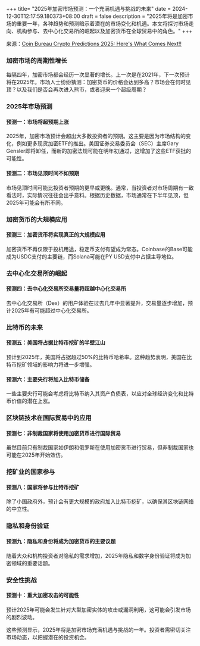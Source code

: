 +++
title= "2025年加密市场预测：一个充满机遇与挑战的未来"
date = 2024-12-30T12:17:59.180373+08:00
draft = false
description = "2025年将是加密市场的重要一年，各种趋势和预测暗示着潜在的市场变化和机遇。本文将探讨市场走向、机构参与、去中心化交易所的崛起以及加密货币在全球贸易中的角色。"
+++

来源：[Coin Bureau Crypto Predictions 2025: Here's What Comes Next!!](https://www.youtube.com/watch?v=8HvSFVJgXNQ)

### 加密市场的周期性增长

每隔四年，加密市场都会经历一次显著的增长。上一次是在2021年，下一次预计将在2025年。市场人士纷纷猜测：加密货币的价格会达到多高？市场会在何时见顶？以及我们是否会再次进入熊市，或者迎来一个超级周期？

### 2025年市场预测

#### 预测一：市场将超预期上涨

2025年，加密市场预计会超出大多数投资者的预期。这主要是因为市场结构的变化，例如更多现货加密ETF的推出。美国证券交易委员会（SEC）主席Gary Gensler即将卸任，而新的加密法规可能在明年初通过，这增加了这些ETF获批的可能性。

#### 预测二：市场见顶时间不如预期

市场见顶时间可能比投资者预期的更早或更晚。通常，当投资者对市场周期有一致看法时，实际情况往往会出乎意料。根据历史数据，市场通常在下半年见顶，但2025年可能会有所不同。

### 加密货币的大规模应用

#### 预测三：加密货币将实现真正的大规模应用

加密货币不再仅限于投机用途，稳定币支付有望成为常态。Coinbase的Base可能成为USDC支付的主要链，而Solana可能在PY USD支付中占据主导地位。

### 去中心化交易所的崛起

#### 预测四：去中心化交易所交易量将超越中心化交易所

去中心化交易所（Dex）的用户体验在过去几年中显著提升，交易量逐步增加，预计2025年有可能超过中心化交易所。

### 比特币的未来

#### 预测五：美国将占据比特币挖矿的半壁江山

预计到2025年，美国将占据超过50%的比特币哈希率。这种趋势表明，美国在比特币挖矿领域的影响力将进一步增强。

#### 预测六：主要央行将加入比特币储备

一些主要央行可能会考虑将比特币纳入其资产负债表，以应对全球经济变化和比特币价值的潜在上涨。

### 区块链技术在国际贸易中的应用

#### 预测七：非制裁国家将使用加密货币进行国际贸易

虽然目前只有制裁国家如伊朗和俄罗斯在使用加密货币进行贸易，但非制裁国家也可能在2025年开始效仿。

### 挖矿业的国家参与

#### 预测八：国家将参与比特币挖矿

除了小国政府外，预计会有更大规模的政府加入比特币挖矿，以确保其区块链网络的中立性。

### 隐私和身份验证

#### 预测九：隐私和身份将成为加密货币的主要议题

随着大众和机构投资者对隐私的需求增加，2025年隐私和数字身份验证将成为加密领域的重要话题。

### 安全性挑战

#### 预测十：重大加密攻击的可能性

预计2025年可能会发生针对大型加密实体的攻击或漏洞利用，这可能会引发市场的剧烈波动。

这些预测显示，2025年将是加密市场充满机遇与挑战的一年。投资者需密切关注市场动态，以把握潜在的投资机会。